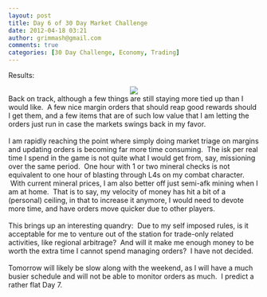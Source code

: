 ```yaml
---
layout: post
title: Day 6 of 30 Day Market Challenge
date: 2012-04-18 03:21
author: grimmash@gmail.com
comments: true
categories: [30 Day Challenge, Economy, Trading]
---
```

Results:<br /><div style="clear: both; text-align: center;"><a href="http://grimmash.com/wp-content/uploads/2012/04/Day-61.png" style="margin-left: 1em; margin-right: 1em;"><img border="0" src="http://grimmash.com/wp-content/uploads/2012/04/Day-61.png" /></a></div>Back on track, although a few things are still staying more tied up than I would like. &nbsp;A few nice margin orders that should reap good rewards should I get them, and a few items that are of such low value that I am letting the orders just run in case the markets swings back in my favor.<br /><br />I am rapidly reaching the point where simply doing market triage on margins and updating orders is becoming far more time consuming. &nbsp;The isk per real time I spend in the game is not quite what I would get from, say, missioning over the same period. &nbsp;One hour with 1 or two mineral checks is not equivalent to one hour of blasting through L4s on my combat character. &nbsp;With current mineral prices, I am also better off just semi-afk mining when I am at home. &nbsp;That is to say, my velocity of money has hit a bit of a (personal) ceiling, in that to increase it anymore, I would need to devote more time, and have orders move quicker due to other players.<br /><br />This brings up an interesting quandry: &nbsp;Due to my self imposed rules, is it acceptable for me to venture out of the station for trade-only related activities, like regional arbitrage? &nbsp;And will it make me enough money to be worth the extra time I cannot spend managing orders? &nbsp;I have not decided.<br /><br />Tomorrow will likely be slow along with the weekend, as I will have a much busier schedule and will not be able to monitor orders as much. &nbsp;I predict a rather flat Day 7.
